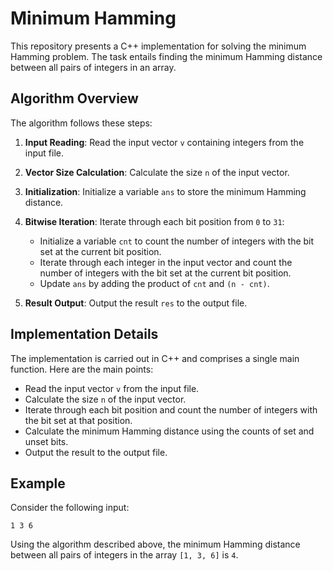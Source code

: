 # Minimum Hamming

This repository presents a C++ implementation for solving the minimum Hamming problem. The task entails finding the minimum Hamming distance between all pairs of integers in an array.

## Algorithm Overview

The algorithm follows these steps:

1. **Input Reading**: Read the input vector `v` containing integers from the input file.

2. **Vector Size Calculation**: Calculate the size `n` of the input vector.

3. **Initialization**: Initialize a variable `ans` to store the minimum Hamming distance.

4. **Bitwise Iteration**: Iterate through each bit position from `0` to `31`:
   - Initialize a variable `cnt` to count the number of integers with the bit set at the current bit position.
   - Iterate through each integer in the input vector and count the number of integers with the bit set at the current bit position.
   - Update `ans` by adding the product of `cnt` and `(n - cnt)`.

5. **Result Output**: Output the result `res` to the output file.

## Implementation Details

The implementation is carried out in C++ and comprises a single main function. Here are the main points:

- Read the input vector `v` from the input file.
- Calculate the size `n` of the input vector.
- Iterate through each bit position and count the number of integers with the bit set at that position.
- Calculate the minimum Hamming distance using the counts of set and unset bits.
- Output the result to the output file.

## Example

Consider the following input:

```
1 3 6
```

Using the algorithm described above, the minimum Hamming distance between all pairs of integers in the array `[1, 3, 6]` is `4`.